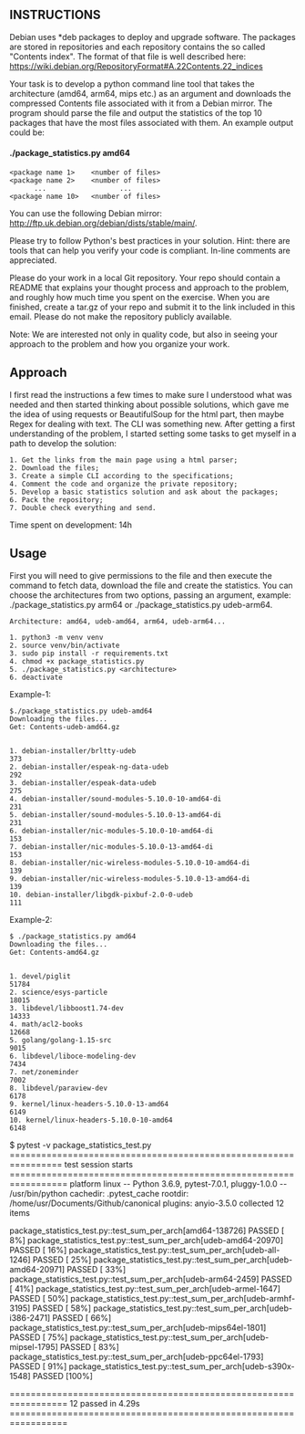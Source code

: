 ## INSTRUCTIONS 

Debian uses *deb packages to deploy and upgrade software. The packages are stored in repositories and each repository contains the so called "Contents index". The format of that file is well described here: https://wiki.debian.org/RepositoryFormat#A.22Contents.22_indices

 

Your task is to develop a python command line tool that takes the architecture (amd64, arm64, mips etc.) as an argument and downloads the compressed Contents file associated with it from a Debian mirror. The program should parse the file and output the statistics of the top 10 packages that have the most files associated with them. An example output could be:

 

#### ./package_statistics.py amd64
 

    <package name 1>    <number of files>
    <package name 2>    <number of files>
          ...                  ...
    <package name 10>   <number of files>
 
   

You can use the following Debian mirror:   http://ftp.uk.debian.org/debian/dists/stable/main/. 

Please try to follow Python's best practices in your solution. Hint: there are tools that can help you verify your code is compliant. In-line comments are appreciated.

Please do your work in a local Git repository. Your repo should contain a README that explains your thought process and approach to the problem, and roughly how much time you spent on the exercise. When you are finished, create a tar.gz of your repo and submit it to the link included in this email. Please do not make the repository publicly available.
 
Note: We are interested not only in quality code, but also in seeing your approach to the problem and how you organize your work.

## Approach

I first read the instructions a few times to make sure I understood what was needed and then started thinking about possible solutions, which gave me the idea of using requests or BeautifulSoup for the html part, then maybe Regex for dealing with text. The CLI was something new. After getting a first understanding of the problem, I started setting some tasks to get myself in a path to develop the solution:

    1. Get the links from the main page using a html parser;
    2. Download the files;
    3. Create a simple CLI according to the specifications;
    4. Comment the code and organize the private repository;
    5. Develop a basic statistics solution and ask about the packages;
    6. Pack the repository;
    7. Double check everything and send.
    
Time spent on development: 14h
    
## Usage

First you will need to give permissions to the file and then execute the command to fetch data, download the file and create the statistics. You can choose the architectures from two options, passing an argument, example: ./package_statistics.py arm64 or ./package_statistics.py udeb-arm64.

    Architecture: amd64, udeb-amd64, arm64, udeb-arm64...
    
    1. python3 -m venv venv
    2. source venv/bin/activate
    3. sudo pip install -r requirements.txt
    4. chmod +x package_statistics.py
    5. ./package_statistics.py <architecture>
    6. deactivate
    
Example-1:

    $./package_statistics.py udeb-amd64
    Downloading the files...
    Get: Contents-udeb-amd64.gz


    1. debian-installer/brltty-udeb                                 	373
    2. debian-installer/espeak-ng-data-udeb                         	292
    3. debian-installer/espeak-data-udeb                            	275
    4. debian-installer/sound-modules-5.10.0-10-amd64-di            	231
    5. debian-installer/sound-modules-5.10.0-13-amd64-di            	231
    6. debian-installer/nic-modules-5.10.0-10-amd64-di              	153
    7. debian-installer/nic-modules-5.10.0-13-amd64-di              	153
    8. debian-installer/nic-wireless-modules-5.10.0-10-amd64-di     	139
    9. debian-installer/nic-wireless-modules-5.10.0-13-amd64-di     	139
    10. debian-installer/libgdk-pixbuf-2.0-0-udeb                    	111
    
 Example-2:
    
    $ ./package_statistics.py amd64
    Downloading the files...
    Get: Contents-amd64.gz


    1. devel/piglit                                                 	51784
    2. science/esys-particle                                        	18015
    3. libdevel/libboost1.74-dev                                    	14333
    4. math/acl2-books                                              	12668
    5. golang/golang-1.15-src                                       	9015
    6. libdevel/liboce-modeling-dev                                 	7434
    7. net/zoneminder                                               	7002
    8. libdevel/paraview-dev                                        	6178
    9. kernel/linux-headers-5.10.0-13-amd64                         	6149
    10. kernel/linux-headers-5.10.0-10-amd64                         	6148


$ pytest -v package_statistics_test.py 
================================================================ test session starts =================================================================
platform linux -- Python 3.6.9, pytest-7.0.1, pluggy-1.0.0 -- /usr/bin/python
cachedir: .pytest_cache
rootdir: /home/usr/Documents/Github/canonical
plugins: anyio-3.5.0
collected 12 items                                                                                                                                   

package_statistics_test.py::test_sum_per_arch[amd64-138726] PASSED                                                                             [  8%]
package_statistics_test.py::test_sum_per_arch[udeb-amd64-20970] PASSED                                                                         [ 16%]
package_statistics_test.py::test_sum_per_arch[udeb-all-1246] PASSED                                                                            [ 25%]
package_statistics_test.py::test_sum_per_arch[udeb-amd64-20971] PASSED                                                                         [ 33%]
package_statistics_test.py::test_sum_per_arch[udeb-arm64-2459] PASSED                                                                          [ 41%]
package_statistics_test.py::test_sum_per_arch[udeb-armel-1647] PASSED                                                                          [ 50%]
package_statistics_test.py::test_sum_per_arch[udeb-armhf-3195] PASSED                                                                          [ 58%]
package_statistics_test.py::test_sum_per_arch[udeb-i386-2471] PASSED                                                                           [ 66%]
package_statistics_test.py::test_sum_per_arch[udeb-mips64el-1801] PASSED                                                                       [ 75%]
package_statistics_test.py::test_sum_per_arch[udeb-mipsel-1795] PASSED                                                                         [ 83%]
package_statistics_test.py::test_sum_per_arch[udeb-ppc64el-1793] PASSED                                                                        [ 91%]
package_statistics_test.py::test_sum_per_arch[udeb-s390x-1548] PASSED                                                                          [100%]

================================================================= 12 passed in 4.29s =================================================================
